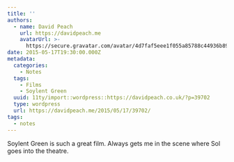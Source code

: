 ```yaml
---
title: ''
authors:
  - name: David Peach
    url: https://davidpeach.me
    avatarUrl: >-
      https://secure.gravatar.com/avatar/4d7faf5eee1f055a85788c44936b8995eaab6dfb004e7854ec747ccb272e91ee?s=96&d=mm&r=g
date: 2015-05-17T19:30:00.000Z
metadata:
  categories:
    - Notes
  tags:
    - Films
    - Soylent Green
  uuid: 11ty/import::wordpress::https://davidpeach.co.uk/?p=39702
  type: wordpress
  url: https://davidpeach.me/2015/05/17/39702/
tags:
  - notes
---
```

Soylent Green is such a great film. Always gets me in the scene where Sol goes into the theatre.